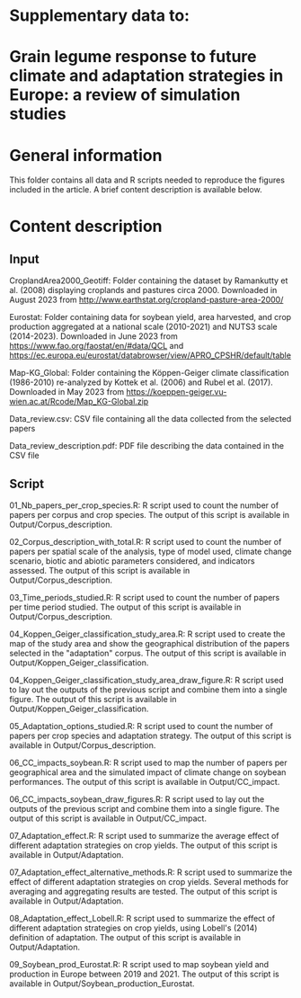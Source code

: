Supplementary data to:
=======
Grain legume response to future climate and adaptation strategies in Europe: a review of simulation studies
=======

# General information

This folder contains all data and R scripts needed to reproduce the figures included in the article. A brief content description is available below.

# Content description

## Input

CroplandArea2000_Geotiff: Folder containing the dataset by Ramankutty et al. (2008) displaying croplands and pastures circa 2000. Downloaded in August 2023 from http://www.earthstat.org/cropland-pasture-area-2000/

Eurostat: Folder containing data for soybean yield, area harvested, and crop production aggregated at a national scale (2010-2021) and NUTS3 scale (2014-2023). Downloaded in June 2023 from https://www.fao.org/faostat/en/#data/QCL and https://ec.europa.eu/eurostat/databrowser/view/APRO_CPSHR/default/table

Map-KG_Global: Folder containing the Köppen-Geiger climate classification (1986-2010) re-analyzed by Kottek et al. (2006) and Rubel et al. (2017). Downloaded in May 2023 from https://koeppen-geiger.vu-wien.ac.at/Rcode/Map_KG-Global.zip

Data_review.csv: CSV file containing all the data collected from the selected papers

Data_review_description.pdf: PDF file describing the data contained in the CSV file


## Script

01_Nb_papers_per_crop_species.R: R script used to count the number of papers per corpus and crop species. The output of this script is available in Output/Corpus_description.

02_Corpus_description_with_total.R: R script used to count the number of papers per spatial scale of the analysis, type of model used, climate change scenario, biotic and abiotic parameters considered, and indicators assessed. The output of this script is available in Output/Corpus_description.

03_Time_periods_studied.R: R script used to count the number of papers per time period studied. The output of this script is available in Output/Corpus_description.

04_Koppen_Geiger_classification_study_area.R: R script used to create the map of the study area and show the geographical distribution of the papers selected in the "adaptation" corpus. The output of this script is available in Output/Koppen_Geiger_classification.

04_Koppen_Geiger_classification_study_area_draw_figure.R: R script used to lay out the outputs of the previous script and combine them into a single figure. The output of this script is available in Output/Koppen_Geiger_classification.

05_Adaptation_options_studied.R: R script used to count the number of papers per crop species and adaptation strategy. The output of this script is available in Output/Corpus_description.

06_CC_impacts_soybean.R: R script used to map the number of papers per geographical area and the simulated impact of climate change on soybean performances. The output of this script is available in Output/CC_impact.

06_CC_impacts_soybean_draw_figures.R: R script used to lay out the outputs of the previous script and combine them into a single figure. The output of this script is available in Output/CC_impact.

07_Adaptation_effect.R: R script used to summarize the average effect of different adaptation strategies on crop yields. The output of this script is available in Output/Adaptation.

07_Adaptation_effect_alternative_methods.R: R script used to summarize the effect of different adaptation strategies on crop yields. Several methods for averaging and aggregating results are tested. The output of this script is available in Output/Adaptation.

08_Adaptation_effect_Lobell.R: R script used to summarize the effect of different adaptation strategies on crop yields, using Lobell's (2014) definition of adaptation. The output of this script is available in Output/Adaptation.

09_Soybean_prod_Eurostat.R: R script used to map soybean yield and production in Europe between 2019 and 2021. The output of this script is available in Output/Soybean_production_Eurostat.
